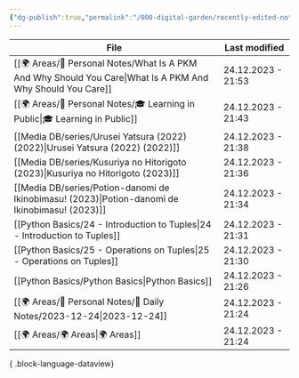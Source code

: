 ```yaml
---
{"dg-publish":true,"permalink":"/000-digital-garden/recently-edited-notes/","dgPassFrontmatter":true,"noteIcon":"1","created":"2023-12-14T09:05:52.599+05:30","updated":"2023-12-14T09:12:44.868+05:30"}
---
```


| File                                                                                                           | Last modified      |
| -------------------------------------------------------------------------------------------------------------- | ------------------ |
| [[🌍 Areas/📧 Personal Notes/What Is A PKM And Why Should You Care\|What Is A PKM And Why Should You Care]] | 24.12.2023 - 21:53 |
| [[🌍 Areas/📧 Personal Notes/🎓 Learning in Public\|🎓 Learning in Public]]                                 | 24.12.2023 - 21:43 |
| [[Media DB/series/Urusei Yatsura (2022) (2022)\|Urusei Yatsura (2022) (2022)]]                              | 24.12.2023 - 21:38 |
| [[Media DB/series/Kusuriya no Hitorigoto (2023)\|Kusuriya no Hitorigoto (2023)]]                            | 24.12.2023 - 21:36 |
| [[Media DB/series/Potion-danomi de Ikinobimasu! (2023)\|Potion-danomi de Ikinobimasu! (2023)]]              | 24.12.2023 - 21:34 |
| [[Python Basics/24 - Introduction to Tuples\|24 - Introduction to Tuples]]                                  | 24.12.2023 - 21:31 |
| [[Python Basics/25 - Operations on Tuples\|25 - Operations on Tuples]]                                      | 24.12.2023 - 21:30 |
| [[Python Basics/Python Basics\|Python Basics]]                                                              | 24.12.2023 - 21:26 |
| [[🌍 Areas/📧 Personal Notes/📓 Daily Notes/2023-12-24\|2023-12-24]]                                        | 24.12.2023 - 21:24 |
| [[🌍 Areas/🌍 Areas\|🌍 Areas]]                                                                             | 24.12.2023 - 21:24 |

{ .block-language-dataview}